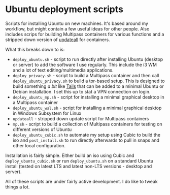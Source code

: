 # Ubuntu deployment scripts

Scripts for installing Ubuntu on new machines. It's based around my workflow, but might contain a few useful ideas for other people. Also includes scrips for building Multipass containers for various functions and a stripped down version of [updateall](https://github.com/teknostatik/updateall) for containers.

What this breaks down to is:

* `deploy_ubuntu.sh` - script to run directly after installing Ubuntu (desktop or server) to add the software I use regularly. This include the i3 WM and a lot of text editing/multimedia applications.
* `deploy_privacy.sh` - script to build a Multipass container and then call `deploy_ubuntu_privacy.sh` to build a tor-based setup. This is designed to build something _a bit_ like [Tails](https://tails.boum.org/) that can be added to a minimal Ubuntu or Debian installation. I set this up to stat a VPN connection on login.
* `deploy_ubuntu_mp.sh` - script for installing a minimal graphical desktop in a Multipass container
* `deploy_ubuntu_wsl.sh` - script for installing a minimal graphical desktop in Windows Subsystem for Linux
* `updateall` - stripped down update script for Multipass containers
* `mp.sh` - script to build a collection of Multipass containers for testing on different versions of Ubuntu
* `deploy_ubuntu_cubic.sh` to automate my setup using Cubic to build the iso and `post_install.sh` to run directly afterwards to pull in snaps and other local configuration.

Installation is fairly simple. Either build an iso using Cubic and `deploy_ubuntu_cubic.sh` or run `deploy_ubuntu.sh` on a standard Ubuntu install (tested on latest LTS and latest non-LTS versions - desktop and server).

All of these scripts are under fairly active development. I do like to tweak things a lot.
